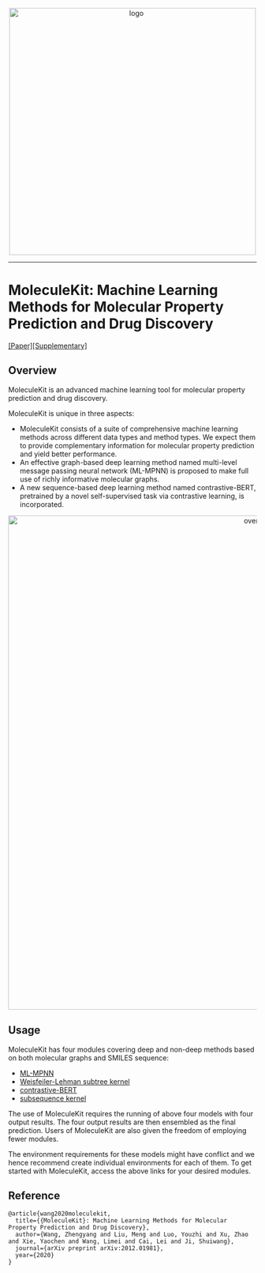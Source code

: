 <p align="center">
<img src="https://github.com/divelab/MoleculeKit/blob/master/imgs/logo.png" width="500" class="center" alt="logo"/>
    <br/>
</p>

------

# MoleculeKit: Machine Learning Methods for Molecular Property Prediction and Drug Discovery 
[[Paper]](https://arxiv.org/abs/2012.01981)[[Supplementary]](https://documentcloud.adobe.com/link/track?uri=urn:aaid:scds:US:d0ca85d1-c6f9-428b-ae2b-c3bf3257196d#pageNum=1)

## Overview

MoleculeKit is an advanced machine learning tool for molecular property prediction and drug discovery. 

MoleculeKit is unique in three aspects:

* MoleculeKit consists of a suite of comprehensive machine learning methods across different data types and method types. We expect them to provide complementary information for molecular property prediction and yield better performance. 
* An effective graph-based deep learning method named multi-level message passing neural network (ML-MPNN) is proposed to make full use of richly informative molecular graphs.
* A new sequence-based deep learning method named contrastive-BERT, pretrained by a novel self-supervised task via contrastive learning, is incorporated.

<p align="center">
<img src="https://github.com/divelab/MoleculeKit/blob/master/imgs/overview.png" width="1000" class="center" alt="overview"/>
    <br/>
</p>

## Usage

MoleculeKit has four modules covering deep and non-deep methods based on both molecular graphs and SMILES sequence:
* [ML-MPNN](https://github.com/divelab/MoleculeKit/tree/master/moleculekit/graph)
* [Weisfeiler-Lehman subtree kernel](https://github.com/divelab/MoleculeKit/tree/master/moleculekit/kernels)
* [contrastive-BERT](https://github.com/divelab/MoleculeKit/tree/master/moleculekit/sequence)
* [subsequence kernel](https://github.com/divelab/MoleculeKit/tree/master/moleculekit/kernels)

The use of MoleculeKit requires the running of above four models with four output results. The four output results are then ensembled as the final prediction. Users of MoleculeKit are also given the freedom of employing fewer modules.

The environment requirements for these models might have conflict and we hence recommend create individual environments for each of them. To get started with MoleculeKit, access the above links for your desired modules.

## Reference
```
@article{wang2020moleculekit,
  title={{MoleculeKit}: Machine Learning Methods for Molecular Property Prediction and Drug Discovery},
  author={Wang, Zhengyang and Liu, Meng and Luo, Youzhi and Xu, Zhao and Xie, Yaochen and Wang, Limei and Cai, Lei and Ji, Shuiwang},
  journal={arXiv preprint arXiv:2012.01981},
  year={2020}
}
```

